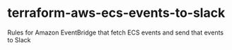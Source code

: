 # terraform-aws-ecs-events-to-slack
Rules for Amazon EventBridge that fetch ECS events and send that events to Slack
